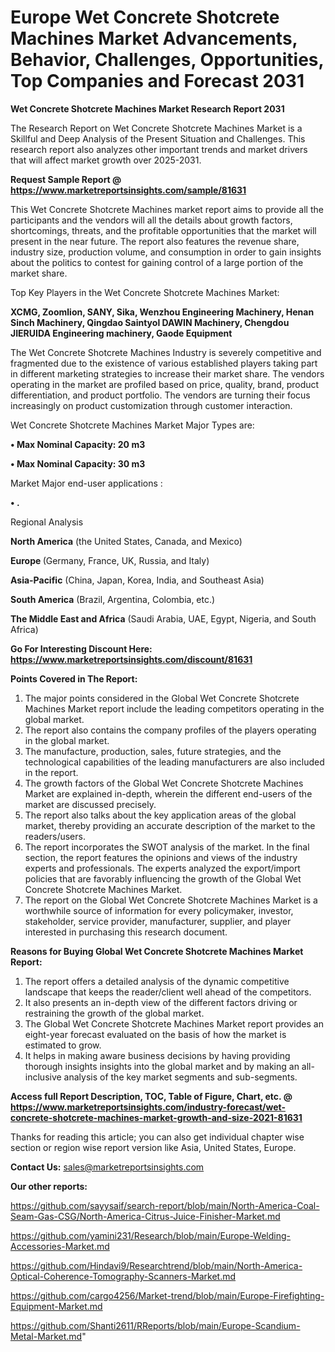   # Europe Wet Concrete Shotcrete Machines Market Advancements, Behavior, Challenges, Opportunities, Top Companies and Forecast 2031

<strong>Wet Concrete Shotcrete Machines Market Research Report 2031</strong>

The Research Report on Wet Concrete Shotcrete Machines Market is a Skillful and Deep Analysis of the Present Situation and Challenges. This research report also analyzes other important trends and market drivers that will affect market growth over 2025-2031.

<strong>Request Sample Report @ <a href=https://www.marketreportsinsights.com/sample/81631>https://www.marketreportsinsights.com/sample/81631</a></strong>

This Wet Concrete Shotcrete Machines market report aims to provide all the participants and the vendors will all the details about growth factors, shortcomings, threats, and the profitable opportunities that the market will present in the near future. The report also features the revenue share, industry size, production volume, and consumption in order to gain insights about the politics to contest for gaining control of a large portion of the market share.

Top Key Players in the Wet Concrete Shotcrete Machines Market:

<strong>XCMG, Zoomlion, SANY, Sika, Wenzhou Engineering Machinery, Henan Sinch Machinery, Qingdao Saintyol DAWIN Machinery, Chengdou JIERUIDA Engineering machinery, Gaode Equipment</strong>

The Wet Concrete Shotcrete Machines Industry is severely competitive and fragmented due to the existence of various established players taking part in different marketing strategies to increase their market share. The vendors operating in the market are profiled based on price, quality, brand, product differentiation, and product portfolio. The vendors are turning their focus increasingly on product customization through customer interaction.

Wet Concrete Shotcrete Machines Market Major Types are:

<strong>• Max Nominal Capacity: 20 m3

• Max Nominal Capacity: 30 m3</strong>

Market Major end-user applications :

<strong>• .</strong>

Regional Analysis

</u><strong><b>North America</b></strong> (the United States, Canada, and Mexico)

<strong><b>Europe </b></strong>(Germany, France, UK, Russia, and Italy)

<strong><b>Asia-Pacific</b></strong> (China, Japan, Korea, India, and Southeast Asia)

<strong><b>South America</b></strong> (Brazil, Argentina, Colombia, etc.)

<strong><b>The Middle East and Africa</b></strong> (Saudi Arabia, UAE, Egypt, Nigeria, and South Africa)

<strong>Go For Interesting Discount Here: <a href=https://www.marketreportsinsights.com/discount/81631>https://www.marketreportsinsights.com/discount/81631</a></strong>

<strong>Points Covered in The Report:</strong>
<ol>
  <li>The major points considered in the Global Wet Concrete Shotcrete Machines Market report include the leading competitors operating in the global market.</li>
  <li>The report also contains the company profiles of the players operating in the global market.</li>
  <li>The manufacture, production, sales, future strategies, and the technological capabilities of the leading manufacturers are also included in the report.</li>
  <li>The growth factors of the Global Wet Concrete Shotcrete Machines Market are explained in-depth, wherein the different end-users of the market are discussed precisely.</li>
  <li>The report also talks about the key application areas of the global market, thereby providing an accurate description of the market to the readers/users.</li>
  <li>The report incorporates the SWOT analysis of the market. In the final section, the report features the opinions and views of the industry experts and professionals. The experts analyzed the export/import policies that are favorably influencing the growth of the Global Wet Concrete Shotcrete Machines Market.</li>
  <li>The report on the Global Wet Concrete Shotcrete Machines Market is a worthwhile source of information for every policymaker, investor, stakeholder, service provider, manufacturer, supplier, and player interested in purchasing this research document.</li>
</ol>
<strong>Reasons for Buying Global Wet Concrete Shotcrete Machines Market Report:</strong>

<ol>
  <li>The report offers a detailed analysis of the dynamic competitive landscape that keeps the reader/client well ahead of the competitors.</li>
  <li>It also presents an in-depth view of the different factors driving or restraining the growth of the global market.</li>
  <li>The Global Wet Concrete Shotcrete Machines Market report provides an eight-year forecast evaluated on the basis of how the market is estimated to grow.</li>
  <li>It helps in making aware business decisions by having providing thorough insights insights into the global market and by making an all-inclusive analysis of the key market segments and sub-segments.</li>
</ol>
<strong>Access full Report Description, TOC, Table of Figure, Chart, etc. @ <a href=https://www.marketreportsinsights.com/industry-forecast/wet-concrete-shotcrete-machines-market-growth-and-size-2021-81631>https://www.marketreportsinsights.com/industry-forecast/wet-concrete-shotcrete-machines-market-growth-and-size-2021-81631</a></strong>


Thanks for reading this article; you can also get individual chapter wise section or region wise report version like Asia, United States, Europe.

<strong>Contact Us:</strong>
sales@marketreportsinsights.com

<strong>Our other reports:</strong>

<a href=https://github.com/sayysaif/search-report/blob/main/North-America-Coal-Seam-Gas-CSG/North-America-Citrus-Juice-Finisher-Market.md>https://github.com/sayysaif/search-report/blob/main/North-America-Coal-Seam-Gas-CSG/North-America-Citrus-Juice-Finisher-Market.md</a>

<a href=https://github.com/yamini231/Research/blob/main/Europe-Welding-Accessories-Market.md>https://github.com/yamini231/Research/blob/main/Europe-Welding-Accessories-Market.md</a>

<a href=https://github.com/Hindavi9/Researchtrend/blob/main/North-America-Optical-Coherence-Tomography-Scanners-Market.md>https://github.com/Hindavi9/Researchtrend/blob/main/North-America-Optical-Coherence-Tomography-Scanners-Market.md</a>

<a href=https://github.com/cargo4256/Market-trend/blob/main/Europe-Firefighting-Equipment-Market.md>https://github.com/cargo4256/Market-trend/blob/main/Europe-Firefighting-Equipment-Market.md</a>

<a href=https://github.com/Shanti2611/RReports/blob/main/Europe-Scandium-Metal-Market.md>https://github.com/Shanti2611/RReports/blob/main/Europe-Scandium-Metal-Market.md</a>"
